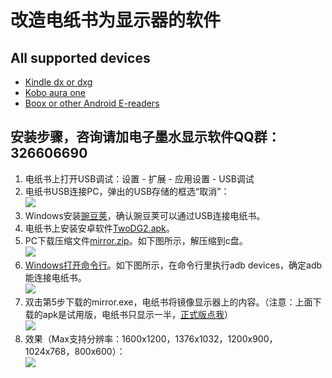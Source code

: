 # 改造电纸书为显示器的软件 #
## All supported devices ##
- [Kindle dx or dxg](https://github.com/nahtethan/dxg-display/blob/master/DXG.md)
- [Kobo aura one](https://github.com/nahtethan/dxg-display/blob/master/e-reader/KOBOen.md)
- [Boox or other Android E-readers](https://github.com/nahtethan/dxg-display/blob/master/BOOXen.md)
## 安装步骤，咨询请加电子墨水显示软件QQ群：326606690 ##
1. 电纸书上打开USB调试：设置 - 扩展 - 应用设置 - USB调试
2. 电纸书USB连接PC，弹出的USB存储的框选“取消”：  
![](https://github.com/nahtethan/dxg-display/blob/master/99-pictures/storage.jpg)
3. Windows安装[豌豆荚](http://mir.wandoujia.com/getwdj/homepage_)，确认豌豆荚可以通过USB连接电纸书。
4. 电纸书上安装安卓软件[TwoDG2.apk](https://raw.githubusercontent.com/nahtethan/dxg-display/master/00-binary/TwoDG2.apk)。
5. PC下载压缩文件[mirror.zip](https://raw.githubusercontent.com/nahtethan/dxg-display/master/00-binary/mirror.zip)。如下图所示，解压缩到c盘。  
![](https://github.com/nahtethan/dxg-display/blob/master/99-pictures/mirror.jpg)
6. [Windows打开命令行](http://jingyan.baidu.com/article/a501d80ce26fecec630f5ee0.html)。如下图所示，在命令行里执行adb devices，确定adb能连接电纸书。  
![](https://github.com/nahtethan/dxg-display/blob/master/99-pictures/adb.jpg)
7. 双击第5步下载的mirror.exe，电纸书将镜像显示器上的内容。（注意：上面下载的apk是试用版，电纸书只显示一半，[正式版点我](https://item.taobao.com/item.htm?id=520024244524)）  
![](https://github.com/nahtethan/dxg-display/blob/master/99-pictures/mirror.jpg)
8. 效果（Max支持分辨率：1600x1200，1376x1032，1200x900，1024x768，800x600）：  
![](https://github.com/nahtethan/dxg-display/blob/master/99-pictures/max.jpg)
